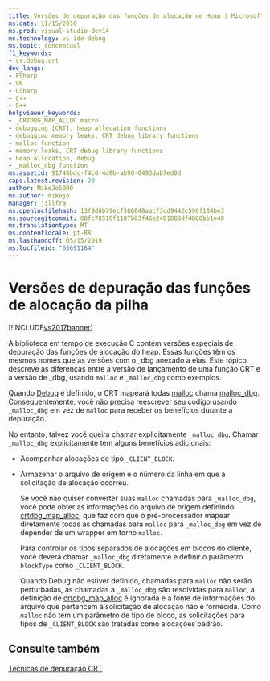 ```yaml
---
title: Versões de depuração das funções de alocação de Heap | Microsoft Docs
ms.date: 11/15/2016
ms.prod: visual-studio-dev14
ms.technology: vs-ide-debug
ms.topic: conceptual
f1_keywords:
- vs.debug.crt
dev_langs:
- FSharp
- VB
- CSharp
- C++
- C++
helpviewer_keywords:
- _CRTDBG_MAP_ALLOC macro
- debugging [CRT], heap allocation functions
- debugging memory leaks, CRT debug library functions
- malloc function
- memory leaks, CRT debug library functions
- heap allocation, debug
- _malloc_dbg function
ms.assetid: 91748bdc-f4cd-4d8b-ab98-0493dab7ed0d
caps.latest.revision: 20
author: MikeJo5000
ms.author: mikejo
manager: jillfra
ms.openlocfilehash: 13f8d8b79ecf586048aacf3cd9442c596f184be3
ms.sourcegitcommit: 08fc78516f1107b83f46e2401888df4868bb1e40
ms.translationtype: MT
ms.contentlocale: pt-BR
ms.lasthandoff: 05/15/2019
ms.locfileid: "65691164"
---
```

# <a name="debug-versions-of-heap-allocation-functions"></a>Versões de depuração das funções de alocação da pilha
[!INCLUDE[vs2017banner](../includes/vs2017banner.md)]

A biblioteca em tempo de execução C contém versões especiais de depuração das funções de alocação do heap. Essas funções têm os mesmos nomes que as versões com o _dbg anexado a elas. Este tópico descreve as diferenças entre a versão de lançamento de uma função CRT e a versão de _dbg, usando `malloc` e `_malloc_dbg` como exemplos.  
  
 Quando [Debug](https://msdn.microsoft.com/library/a9901568-4846-4731-a404-399d947e2e7a) é definido, o CRT mapeará todas [malloc](https://msdn.microsoft.com/library/144fcee2-be34-4a03-bb7e-ed6d4b99eea0) chama [malloc_dbg](https://msdn.microsoft.com/library/c97eca51-140b-4461-8bd2-28965b49ecdb). Consequentemente, você não precisa reescrever seu código usando `_malloc_dbg` em vez de `malloc` para receber os benefícios durante a depuração.  
  
 No entanto, talvez você queira chamar explicitamente `_malloc_dbg`. Chamar `_malloc_dbg` explicitamente tem alguns benefícios adicionais:  
  
- Acompanhar alocações de tipo `_CLIENT_BLOCK`.  
  
- Armazenar o arquivo de origem e o número da linha em que a solicitação de alocação ocorreu.  
  
  Se você não quiser converter suas `malloc` chamadas para `_malloc_dbg`, você pode obter as informações do arquivo de origem definindo [crtdbg_map_alloc](https://msdn.microsoft.com/library/435242b8-caea-4063-b765-4a608200312b), que faz com que o pré-processador mapear diretamente todas as chamadas para `malloc` para `_malloc_dbg` em vez de depender de um wrapper em torno `malloc`.  
  
  Para controlar os tipos separados de alocações em blocos do cliente, você deverá chamar `_malloc_dbg` diretamente e definir o parâmetro `blockType` como `_CLIENT_BLOCK`.  
  
  Quando Debug não estiver definido, chamadas para `malloc` não serão perturbadas, as chamadas a `_malloc_dbg` são resolvidas para `malloc`, a definição de [crtdbg_map_alloc](https://msdn.microsoft.com/library/435242b8-caea-4063-b765-4a608200312b) é ignorada e a fonte de informações do arquivo que pertencem à solicitação de alocação não é fornecida. Como `malloc` não tem um parâmetro de tipo de bloco, as solicitações para tipos de `_CLIENT_BLOCK` são tratadas como alocações padrão.  
  
## <a name="see-also"></a>Consulte também  
 [Técnicas de depuração CRT](../debugger/crt-debugging-techniques.md)
